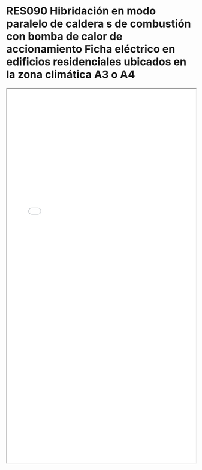 
# RES090  Hibridación en modo paralelo de caldera s de combustión con bomba de calor de accionamiento Ficha eléctrico en edificios residenciales ubicados en la zona climática A3 o A4

<iframe src="../RES090  Hibridación en modo paralelo de caldera s de combustión con bomba de calor de accionamiento Ficha eléctrico en edificios residenciales ubicados en la zona climática A3 o A4.pdf" width="100%" height="1000px"></iframe>

